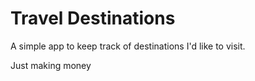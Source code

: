 # Travel Destinations

A simple app to keep track of destinations I'd like to visit.

Just making money
